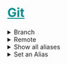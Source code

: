<h1 style='color:darkcyan;text-decoration:underline'>Git</h1>
<div style='width:1000px;margin:auto'>

<details><summary>Branch</summary>
<details><summary>Create a Branch and make it the current working branch</summary>
<pre><code>git checkout -b name_of_branch</code></pre>
</details>

<details><summary>Delete a Branch</summary>
<pre><code>git branch -d name_of_branch</code></pre>
</details>

<details><summary>Force Deleting a Branch</summary>
<pre><code>git branch -D name_of_branch</code></pre>
</details>

<details><summary>Abort a Merge</summary>
<pre><code>git merge --abort</code></pre>
</details><br>
</details>

<details><summary>Remote</summary>
<details><summary>Check all available remote links</summary>
<pre><code>git remote -v</code></pre>
</details>

<details><summary>Add a remote git link</summary>
<pre><code>git remote add name_of_link git_link.git</code></pre>
</details>

<details><summary>Push code to the remote repository</summary>
<pre><code>git push -u azure_postmuseum_deploy master</code></pre>
</details>

<details><summary>Force Push code to the remote repository</summary>
<pre><code>git push -f azure_postmuseum_deploy master</code></pre>
</details><br>
</details>

<details><summary>Show all aliases</summary>
<pre><code>git config --global -l</code></pre>
</details>

<details><summary>Set an Alias</summary>
<pre><code>git config --global alias.logg "log --oneline --graph --all --decorate --color"
git config --global alias.st "status -sb"
git config --global alias.gl "config --global -l"
git config --global alias.stu "status -uno"
git config --global alias.st "status"</code></pre>
</details>

</div>
































